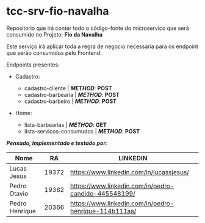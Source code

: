 # tcc-srv-fio-navalha

Repositorio que irá conter todo o código-fonte do microservico que será consumido no Projeto: **Fio da Navalha**

Este serviço irá aplicar toda a regra de negocio necessaria para os endpoint que serão consumidos pelo
<a target="https://github.com/LuccasTraumer/tcc-fed-fio-navalha">Frontend</a>.

Endpoints presentes:
- Cadastro:
    - cadastro-cliente | ***METHOD***: **POST**
    - cadastro-barbearia | ***METHOD***: **POST**
    - cadastro-barbeiro | ***METHOD***: **POST**

- Home:
    - lista-barbearias | ***METHOD***: **GET**
    - lista-servicos-consumudos | ***METHOD***: **POST**

***Pensado, Implementado e testado por:***

Nome        | RA | LINKEDIN
------------|-----|---------
Lucas Jesus | 19372| https://www.linkedin.com/in/lucassjesus/
Pedro Otavio | 19382| https://www.linkedin.com/in/pedro-candido-445548199/
Pedro Henrique | 20366| https://www.linkedin.com/in/pedro-henrique-114b111aa/
